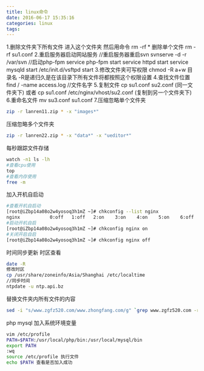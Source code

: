 ```yaml
---
title: linux命令
date: 2016-06-17 15:35:16
categories: linux
tags:
---
```

1.删除文件夹下所有文件
进入这个文件夹
然后用命令 rm -rf *
删除单个文件
rm -rf su1.conf
2.重启服务器启动网站服务
//重启服务器重启svn
svnserve -d -r /var/svn
//启动php-fpm
service php-fpm start
service httpd start
service mysqld start
/etc/init.d/vsftpd start
3.修改文件夹可写权限
chmod -R a+w 目录名   -R是递归久是在该目录下所有文件将都按照这个权限设置
4.查找文件位置
find / -name access.log //文件名字
5.复制文件
cp su1.conf su2.conf (同一文件夹下) 或者 cp su1.conf /etc/nginx/vhost/su2.conf (复制到另一个文件夹下)
6.重命名文件
mv su3.conf su1.conf
7.压缩忽略单个文件夹
``` bash
zip -r lanren11.zip * -x "images*"
```
压缩忽略多个文件夹
``` bash
zip -r lanren22.zip * -x "data*" -x "ueditor*"
```
每秒跟踪文件存储
```bash
watch -n1 ls -lh
#查看cpu使用
top
#查看内存使用
free -m
```
加入开机自启动
```bash
#查看开机自启动
[root@iZbp14a08o2w4yosoq3h1mZ ~]# chkconfig --list nginx
nginx          	0:off	1:off	2:on	3:on	4:on	5:on	6:off
#启动开机自启
[root@iZbp14a08o2w4yosoq3h1mZ ~]# chkconfig nginx on
#关闭开启自启
[root@iZbp14a08o2w4yosoq3h1mZ ~]# chkconfig nginx off
```

时间同步更新
时区查看
```bash
date -R
修改时区
cp /usr/share/zoneinfo/Asia/Shanghai /etc/localtime
//同步时间
ntpdate -u ntp.api.bz
```

替换文件夹内所有文件的内容
```bash
sed -i "s/www.zgfz520.com/www.zhongfang.com/g" `grep www.zgfz520.com -rl ./*`
```

php mysql 加入系统环境变量
```bash
vim /etc/profile
PATH=$PATH:/usr/local/php/bin:/usr/local/mysql/bin
export PATH
:wq
source /etc/profile 执行文件
echo $PATH 查看是否加入成功
```
